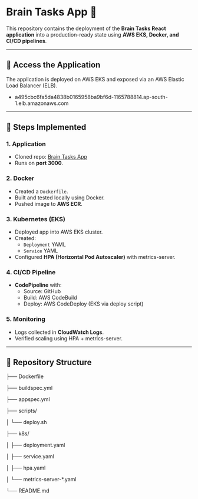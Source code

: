 # Brain Tasks App 🚀

This repository contains the deployment of the **Brain Tasks React application** into a production-ready state using **AWS EKS, Docker, and CI/CD pipelines**.

---

## 🔹 Access the Application
The application is deployed on AWS EKS and exposed via an AWS Elastic Load Balancer (ELB).  
- a495cbc6fa5da4838b0165958ba9bf6d-1165788814.ap-south-1.elb.amazonaws.com

---

## 🔹 Steps Implemented

### 1. Application
- Cloned repo: [Brain Tasks App](https://github.com/Vennilavan12/Brain-Tasks-App.git)
- Runs on **port 3000**.

### 2. Docker
- Created a `Dockerfile`.
- Built and tested locally using Docker.
- Pushed image to **AWS ECR**.

### 3. Kubernetes (EKS)
- Deployed app into AWS EKS cluster.
- Created:
  - `Deployment` YAML  
  - `Service` YAML  
- Configured **HPA (Horizontal Pod Autoscaler)** with metrics-server.

### 4. CI/CD Pipeline
- **CodePipeline** with:
  - Source: GitHub  
  - Build: AWS CodeBuild  
  - Deploy: AWS CodeDeploy (EKS via deploy script)  

### 5. Monitoring
- Logs collected in **CloudWatch Logs**.
- Verified scaling using HPA + metrics-server.

---

## 🔹 Repository Structure
├── Dockerfile

├── buildspec.yml

├── appspec.yml

├── scripts/

│ └── deploy.sh

├── k8s/

│ ├── deployment.yaml

│ ├── service.yaml

│ ├── hpa.yaml

│ └── metrics-server-*.yaml

└── README.md
